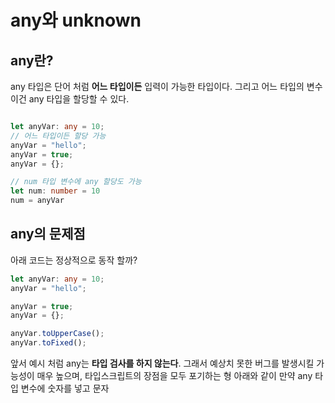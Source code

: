 # any와 unknown

## any란?

any 타입은 단어 처럼 **어느 타입이든** 입력이 가능한 타입이다.
그리고 어느 타입의 변수이건 any 타입을 할당할 수 있다.

```typescript

let anyVar: any = 10;
// 어느 타입이든 할당 가능
anyVar = "hello";
anyVar = true;
anyVar = {};

// num 타입 변수에 any 할당도 가능
let num: number = 10
num = anyVar
```

## any의 문제점

아래 코드는 정상적으로 동작 할까?

```typescript
let anyVar: any = 10;
anyVar = "hello";

anyVar = true;
anyVar = {};

anyVar.toUpperCase();
anyVar.toFixed();

```

앞서 예시 처럼 any는 **타입 검사를 하지 않는다**. 그래서 예상치 못한 버그를 발생시킬 가능성이 매우 높으며, 타입스크립트의 장점을 모두 포기하는 형
아래와 같이 만약 any 타입 변수에 숫자를 넣고 문자